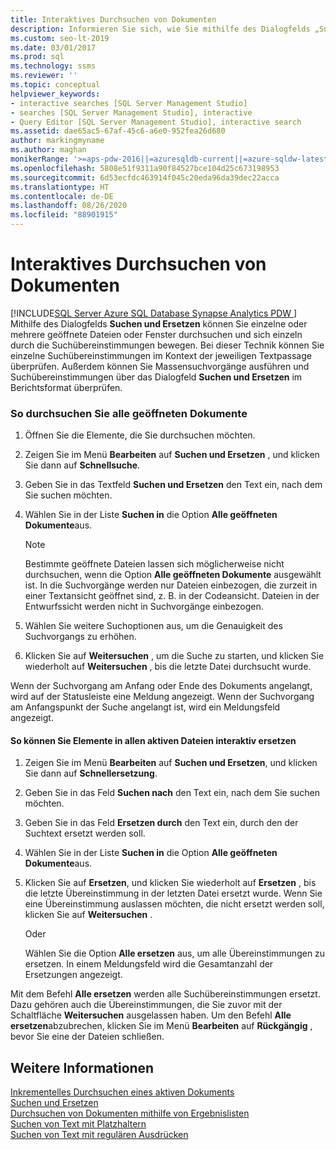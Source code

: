 ```yaml
---
title: Interaktives Durchsuchen von Dokumenten
description: Informieren Sie sich, wie Sie mithilfe des Dialogfelds „Suchen und ersetzen“ eine oder mehrere geöffnete Dateien oder Fenster durchsuchen können, indem Sie nach jeder Übereinstimmung überprüfen, was in diesem Kontext gefunden wurde. Sie können auch einen Massensuchvorgang ausführen und die Übereinstimmungen im Rahmen der Suche im Berichtsformat überprüfen.
ms.custom: seo-lt-2019
ms.date: 03/01/2017
ms.prod: sql
ms.technology: ssms
ms.reviewer: ''
ms.topic: conceptual
helpviewer_keywords:
- interactive searches [SQL Server Management Studio]
- searches [SQL Server Management Studio], interactive
- Query Editor [SQL Server Management Studio], interactive search
ms.assetid: dae65ac5-67af-45c6-a6e0-952fea26d680
author: markingmyname
ms.author: maghan
monikerRange: '>=aps-pdw-2016||=azuresqldb-current||=azure-sqldw-latest||>=sql-server-2016||=sqlallproducts-allversions||>=sql-server-linux-2017||=azuresqldb-mi-current'
ms.openlocfilehash: 5808e51f9311a90f84527bce104d25c673198953
ms.sourcegitcommit: 6d53ecfdc463914f045c20eda96da39dec22acca
ms.translationtype: HT
ms.contentlocale: de-DE
ms.lasthandoff: 08/26/2020
ms.locfileid: "88901915"
---
```

# <a name="search-documents-interactively"></a>Interaktives Durchsuchen von Dokumenten
[!INCLUDE[SQL Server Azure SQL Database Synapse Analytics PDW ](../../includes/applies-to-version/sql-asdb-asdbmi-asa-pdw.md)]
  Mithilfe des Dialogfelds **Suchen und Ersetzen** können Sie einzelne oder mehrere geöffnete Dateien oder Fenster durchsuchen und sich einzeln durch die Suchübereinstimmungen bewegen. Bei dieser Technik können Sie einzelne Suchübereinstimmungen im Kontext der jeweiligen Textpassage überprüfen. Außerdem können Sie Massensuchvorgänge ausführen und Suchübereinstimmungen über das Dialogfeld **Suchen und Ersetzen** im Berichtsformat überprüfen.  
  
### <a name="to-search-all-open-documents"></a>So durchsuchen Sie alle geöffneten Dokumente  
  
1.  Öffnen Sie die Elemente, die Sie durchsuchen möchten.  
  
2.  Zeigen Sie im Menü **Bearbeiten** auf **Suchen und Ersetzen** , und klicken Sie dann auf **Schnellsuche**.  
  
3.  Geben Sie in das Textfeld **Suchen und Ersetzen** den Text ein, nach dem Sie suchen möchten.  
  
4.  Wählen Sie in der Liste **Suchen in** die Option **Alle geöffneten Dokumente**aus.  
  
    > [!NOTE]  
    >  Bestimmte geöffnete Dateien lassen sich möglicherweise nicht durchsuchen, wenn die Option **Alle geöffneten Dokumente** ausgewählt ist. In die Suchvorgänge werden nur Dateien einbezogen, die zurzeit in einer Textansicht geöffnet sind, z. B. in der Codeansicht. Dateien in der Entwurfssicht werden nicht in Suchvorgänge einbezogen.  
  
5.  Wählen Sie weitere Suchoptionen aus, um die Genauigkeit des Suchvorgangs zu erhöhen.  
  
6.  Klicken Sie auf **Weitersuchen** , um die Suche zu starten, und klicken Sie wiederholt auf **Weitersuchen** , bis die letzte Datei durchsucht wurde.  
  
 Wenn der Suchvorgang am Anfang oder Ende des Dokuments angelangt, wird auf der Statusleiste eine Meldung angezeigt. Wenn der Suchvorgang am Anfangspunkt der Suche angelangt ist, wird ein Meldungsfeld angezeigt.  
  
#### <a name="to-replace-in-all-active-files-interactively"></a>So können Sie Elemente in allen aktiven Dateien interaktiv ersetzen  
  
1.  Zeigen Sie im Menü **Bearbeiten** auf **Suchen und Ersetzen**, und klicken Sie dann auf **Schnellersetzung**.  
  
2.  Geben Sie in das Feld **Suchen nach** den Text ein, nach dem Sie suchen möchten.  
  
3.  Geben Sie in das Feld **Ersetzen durch** den Text ein, durch den der Suchtext ersetzt werden soll.  
  
4.  Wählen Sie in der Liste **Suchen in** die Option **Alle geöffneten Dokumente**aus.  
  
5.  Klicken Sie auf **Ersetzen**, und klicken Sie wiederholt auf **Ersetzen** , bis die letzte Übereinstimmung in der letzten Datei ersetzt wurde. Wenn Sie eine Übereinstimmung auslassen möchten, die nicht ersetzt werden soll, klicken Sie auf **Weitersuchen** .  
  
     Oder  
  
     Wählen Sie die Option **Alle ersetzen** aus, um alle Übereinstimmungen zu ersetzen. In einem Meldungsfeld wird die Gesamtanzahl der Ersetzungen angezeigt.  
  
 Mit dem Befehl **Alle ersetzen** werden alle Suchübereinstimmungen ersetzt. Dazu gehören auch die Übereinstimmungen, die Sie zuvor mit der Schaltfläche **Weitersuchen** ausgelassen haben. Um den Befehl **Alle ersetzen**abzubrechen, klicken Sie im Menü **Bearbeiten** auf **Rückgängig** , bevor Sie eine der Dateien schließen.  
  
## <a name="see-also"></a>Weitere Informationen  
 [Inkrementelles Durchsuchen eines aktiven Dokuments](../../relational-databases/scripting/search-an-active-document-incrementally.md)   
 [Suchen und Ersetzen](../../relational-databases/scripting/search-and-replace.md)   
 [Durchsuchen von Dokumenten mithilfe von Ergebnislisten](../../relational-databases/scripting/search-documents-using-results-lists.md)   
 [Suchen von Text mit Platzhaltern](../../relational-databases/scripting/search-text-with-wildcards.md)   
 [Suchen von Text mit regulären Ausdrücken](../../relational-databases/scripting/search-text-with-regular-expressions.md)  
  
  
